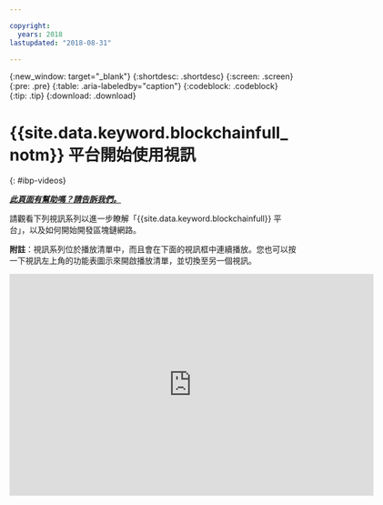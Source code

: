 ```yaml
---

copyright:
  years: 2018
lastupdated: "2018-08-31"

---
```


{:new_window: target="_blank"}
{:shortdesc: .shortdesc}
{:screen: .screen}
{:pre: .pre}
{:table: .aria-labeledby="caption"}
{:codeblock: .codeblock}
{:tip: .tip}
{:download: .download}


# {{site.data.keyword.blockchainfull_notm}} 平台開始使用視訊
{: #ibp-videos}


***[此頁面有幫助嗎？請告訴我們。](https://www.surveygizmo.com/s3/4501493/IBM-Blockchain-Documentation)***


請觀看下列視訊系列以進一步瞭解「{{site.data.keyword.blockchainfull}} 平台」，以及如何開始開發區塊鏈網路。

**附註**：視訊系列位於播放清單中，而且會在下面的視訊框中連續播放。您也可以按一下視訊左上角的功能表圖示來開啟播放清單，並切換至另一個視訊。

<iframe class="embed-responsive-item" id="youtubeplayer" title="入門範本方案視訊" type="text/html" width="640" height="390" src="https://www.youtube.com/embed?listType=playlist&list=PL7LSy0eQMvjvBdal2mm74JlcNGMXYSGOe" frameborder="0" webkitallowfullscreen mozallowfullscreen allowfullscreen> </iframe>
